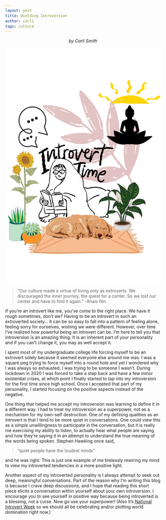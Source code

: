 ```yaml
---
layout: post
title: Wielding Introversion
author: carli
tags: culture
---
```


<p style='text-align: center;'><i>by Carli Smith</i>

<img src='/images/Introvert.png'></p>


>“Our culture made a virtue of living only as extroverts. We discouraged the inner journey, the quest for a center. So we lost our center and have to find it again.” -Anais Nin

If you’re an introvert like me, you’ve come to the right place. We have it rough sometimes, don’t we? Having to be an introvert in such an extroverted society… it can be so easy to fall into a pattern of feeling alone, feeling sorry for ourselves, wishing we were different. However, over time I’ve realized how powerful being an introvert can be. I’m here to tell you that introversion is an amazing thing. It is an inherent part of your personality and if you can’t change it, you may as well accept it. 


I spent most of my undergraduate college life forcing myself to be an extrovert solely because it seemed everyone else around me was. I was a square peg trying to force myself into a round hole and yet I wondered why I was always so exhausted. I was trying to be someone I wasn’t. During lockdown in 2020 I was forced to take a step back and have a few minor existential crises, at which point I finally started to tap into my introversion for the first time since high school. Once I accepted that part of my personality, I started focusing on the positive aspects instead of the negative.


One thing that helped me accept my introversion was learning to define it in a different way. I had to treat my introversion as a superpower, not as a mechanism for my own-self destruction. One of my defining qualities as an introvert is that I tend to be more quiet in conversations. One could view this as a simple unwillingness to participate in the conversation, but it is really me exercising my ability to listen, to actually hear what people are saying and how they’re saying it in an attempt to understand the true meaning of the words being spoken. Stephen Hawking once said, 
>“quiet people have the loudest minds” 


and he was right. This is just one example of me tirelessly rewiring my mind to view my introverted tendencies in a more positive light.


Another aspect of my introverted personality is I always attempt to seek out deep, meaningful conversations. Part of the reason why I’m writing this blog is because I crave deep discussions, and I hope that reading this short piece elicits a conversation within yourself about your own introversion. I encourage you to see yourself in positive way because being introverted is a blessing, not a curse. Now go use your superpower! (Also it’s [National Introvert Week](https://nationaltoday.com/national-introverts-week/) so we should all be celebrating and/or plotting world domination right now.)















